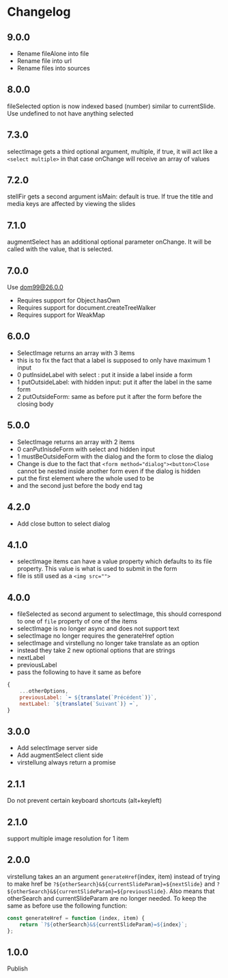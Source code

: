 # Changelog

## 9.0.0

 * Rename fileAlone into file
 * Rename file into url
 * Rename files into sources


## 8.0.0

fileSelected option is now indexed based (number) similar to currentSlide. Use undefined to not have anything selected 

## 7.3.0

selectImage gets a third optional argument, multiple, if true, it will act like a `<select multiple>`
in that case onChange will receive an array of values

## 7.2.0

stellFir gets a second argument isMain: default is true. If true the title and media keys are affected by viewing the slides

## 7.1.0

augmentSelect has an additional optional parameter onChange. It will be called with the value, that is selected.

## 7.0.0

Use dom99@26.0.0

- Requires support for Object.hasOwn
- Requires support for document.createTreeWalker
- Requires support for WeakMap

## 6.0.0

- SelectImage returns an array with 3 items
- this is to fix the fact that a label is supposed to only have maximum 1 input
- 0 putInsideLabel with select :  put it inside a label inside a form
- 1 putOutsideLabel: with hidden input: put it after the label in the same form
- 2 putOutsideForm: same as before put it after the form before the closing body

## 5.0.0

- SelectImage returns an array with 2 items
- 0 canPutInisdeForm with select and hidden input
- 1 mustBeOutsideForm with the dialog and the form to close the dialog
- Change is due to the fact that `<form method="dialog"><button>Close` cannot be nested inside another form even if the dialog is hidden
- put the first element where the whole used to be
- and the second just before the body end tag

## 4.2.0

- Add close button to select dialog

## 4.1.0

- selectImage items can have a value property which defaults to its file property. This value is what is used to submit in the form
- file is still used as a `<img src="">`

## 4.0.0

- fileSelected as second argument to selectImage, this should correspond to one of `file` property of one of the items
- selectImage is no longer async and does not support text
- selectImage no longer requires the generateHref option
- selectImage and virstellung no longer take translate as an option
- instead they take 2 new optional options that are strings
- nextLabel
- previousLabel
- pass the following to have it same as before

```js
{
    ...otherOptions,
    previousLabel: `⬅ ${translate(`Précédent`)}`,
    nextLabel: `${translate(`Suivant`)} ➡`,
}
```

## 3.0.0

- Add selectImage server side
- Add augmentSelect client side
- virstellung always return a promise

## 2.1.1

Do not prevent certain keyboard shortcuts (alt+keyleft)

## 2.1.0

support multiple image resolution for 1 item

## 2.0.0

virstellung takes an an argument `generateHref`(index, item) instead of trying to make href be 
`?${otherSearch}&${currentSlideParam}=${nextSlide}` and 
`?${otherSearch}&${currentSlideParam}=${previousSlide}`. Also means that otherSearch and currentSlideParam are no longer needed. To keep the same as before use the following function: 
```js
const generateHref = function (index, item) {
    return `?${otherSearch}&${currentSlideParam}=${index}`;
};
```

## 1.0.0

Publish
